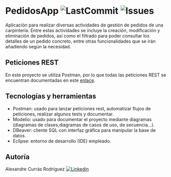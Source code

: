 # PedidosApp ![LastCommit](https://img.shields.io/github/last-commit/Alex-notfound/PedidosApp) ![Issues](https://img.shields.io/github/issues/Alex-notfound/PedidosApp)

Aplicación para realizar diversas actividades de gestión de pedidos de una carpintería. Entre estas actividades se incluye la creación, modificación y eliminación de pedidos, así como el filtrado para poder consultar los detalles de un pedido concreto, entre otras funcionalidades que se irán añadiendo según la necesidad.

## Peticiones REST

En este proyecto se utiliza Postman, por lo que todas las peticiones REST se encuentran documentadas en este [enlace](https://www.postman.com/altimetry-geoscientist-74135412/workspace/pedidosapp/overview).

## Tecnologías y herramientas

- Postman: usado para lanzar peticiones rest, automatizar flujos de peticiones, realizar algunos tests y documentar.
- Modelio: usado para documentar el proyecto mediante diagramas (diagramas de clases,diagramas de casos de uso, de secuencia...).
- DBeaver: cliente SQL con interfaz gráfica para manipular la base de datos.
- Eclipse: entorno de desarrollo (IDE) empleado.

## Autoría
Alexandre Currás Rodríguez [![Linkedin](https://i.stack.imgur.com/gVE0j.png)](https://www.linkedin.com/in/alexandre-curras-rodriguez/)
